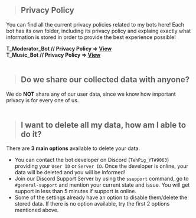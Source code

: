 > ## **Privacy Policy**
You can find all the current privacy policies related to my bots here!
Each bot has its own folder, including its privacy policy and explaing exactly what information is stored in order to provide the best experience possible!

**T_Moderator_Bot // Privacy Policy => [View](https://github.com/TehPigYT/privacy-policy-tos/blob/master/t-moderator-bot/privacy-policy.md)**
<br>**T_Music_Bot // Privacy Policy => [View](https://github.com/TehPigYT/privacy-policy-tos/blob/master/t-music-bot/privacy-policy.md)**
<br><br>
> ## **Do we share our collected data with anyone?**

We do **NOT** share any of our user data, since we know how important privacy is for every one of us.
<br><br>
> ## **I want to delete all my data, how am I able to do it?**

There are **3 main options** available to delete your data.
- You can contact the bot developer on Discord (`TehPig_YT#9063`) providing your `User ID` or `Server ID`. Once the developer is online, your data will be deleted and you will be informed!
- Join our Discord Support Server by using the `ssupport` command, go to `#general-support` and mention your current state and issue. You will get support in less than 5 minutes if support is online.
- Some of the settings already have an option to disable them/delete the stored data. If there is no option available, try the first 2 options mentioned above.
